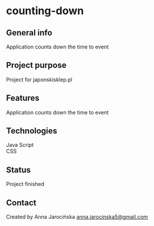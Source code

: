 # counting-down

## General info
Application counts down the time to event

## Project purpose
Project for japonskisklep.pl

## Features
Application counts down the time to event

## Technologies
Java Script<br>
CSS

## Status
Project finished

## Contact
Created by Anna Jarocińska anna.jarocinska5@gmail.com
